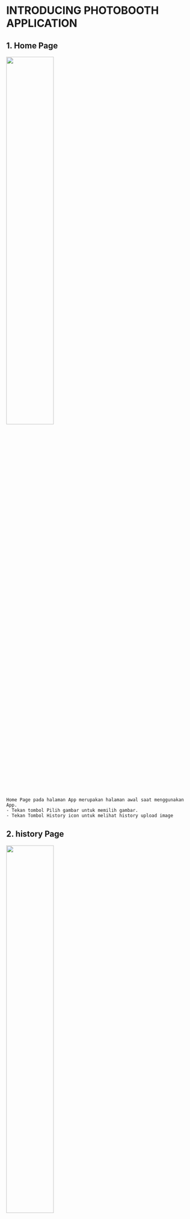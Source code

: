 
# INTRODUCING PHOTOBOOTH APPLICATION

## 1. Home Page
<img style="width : 50%;" src="./assets/home.png"></img>

    Home Page pada halaman App merupakan halaman awal saat menggunakan App. 
    - Tekan tombol Pilih gambar untuk memilih gambar.
    - Tekan Tombol History icon untuk melihat history upload image


## 2. history Page
<img style="width : 50%;" src="./assets/history.png"></img>

    History Page, yang berisi list dari history upload image
    - Disini kita hanya langsung mendapatkan list history saja

    ps : Apabila hanya loading yang muncul, Kemungkinan koneksi internet anda kurang baik, atau aplikasi sedang memanggil API

## 3. Notification 
<img style="width : 50%;" src="./assets/notifikasi.png"></img>

    Notifikasi muncul ketika user sukses untuk mengupload gambar ke backend

## 4. Pilih Page
<img style="width : 50%;" src="./assets/pilih.png"></img>

    Pilih page, yang berisi list gambar yang diambil menggunakan cameraRoll

## 5. Sukses Page
<img style="width : 50%;" src="./assets/sukses.png"></img>

    Sukses Page, hanya page ketika user berhasil upload image

## 5. Form Page
<img style="width : 50%;" src="./assets/form.png"></img>

    Form Page,Page yang digunakan user untuk input identitas


# How To Install The App ?

1. clone The repository
2. install all the package 
        
        $ yarn

4. clear gradle

        $ cd android && gradlew clean

5. run App on your android device

        $ react-native run-android

    - if there any problems like

            error Failed to install the app. Make sure you have an Android emulator running or a device connected.
        
    - make sure you have access to your android device or android emulator.

    - and check the list of devices

            $ adb devices
    
    - example response :

            $ adb devices

            List of devices attached
            adb server version (41) doesn't match this client (39); killing...
            * daemon started successfully
            emulator-5554   device

    - then go to step 5 to install the app on your devices

    - if there are many devices on list
    - example response : 

            $ adb devices

            List of devices attached
            adb server version (41) doesn't match this client (39); killing...
            * daemon started successfully
            emulator-5554   device
            emulator-5937   device
    
    - type this to install the App on selected devices

            $ react-native run-android emulator-5937



